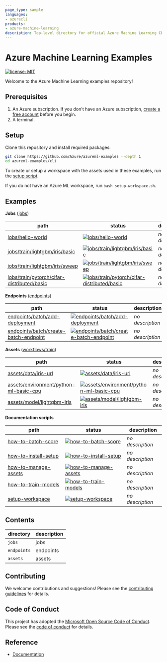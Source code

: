 ```yaml
---
page_type: sample
languages:
- azurecli
products:
- azure-machine-learning
description: Top-level directory for official Azure Machine Learning CLI sample code.
---
```


# Azure Machine Learning Examples

[![license: MIT](https://img.shields.io/badge/License-MIT-purple.svg)](LICENSE)

Welcome to the Azure Machine Learning examples repository!

## Prerequisites

1. An Azure subscription. If you don't have an Azure subscription, [create a free account](https://aka.ms/AMLFree) before you begin.
2. A terminal.

## Setup

Clone this repository and install required packages:

```sh
git clone https://github.com/Azure/azureml-examples --depth 1
cd azureml-examples/cli
```

To create or setup a workspace with the assets used in these examples, run the [setup script](setup-workspace.sh).

If you do not have an Azure ML workspace, run `bash setup-workspace.sh`.

## Examples

**Jobs** ([jobs](jobs))

path|status|description
-|-|-
[jobs/hello-world](jobs/hello-world)|[![jobs/hello-world](https://github.com/Azure/azureml-examples/workflows/cli-jobs-hello-world/badge.svg)](https://github.com/Azure/azureml-examples/actions?query=workflow%3Acli-jobs-hello-world)|*no description*
[jobs/train/lightgbm/iris/basic](jobs/train/lightgbm/iris/basic)|[![jobs/train/lightgbm/iris/basic](https://github.com/Azure/azureml-examples/workflows/cli-jobs-train-lightgbm-iris-basic/badge.svg)](https://github.com/Azure/azureml-examples/actions?query=workflow%3Acli-jobs-train-lightgbm-iris-basic)|*no description*
[jobs/train/lightgbm/iris/sweep](jobs/train/lightgbm/iris/sweep)|[![jobs/train/lightgbm/iris/sweep](https://github.com/Azure/azureml-examples/workflows/cli-jobs-train-lightgbm-iris-sweep/badge.svg)](https://github.com/Azure/azureml-examples/actions?query=workflow%3Acli-jobs-train-lightgbm-iris-sweep)|*no description*
[jobs/train/pytorch/cifar-distributed/basic](jobs/train/pytorch/cifar-distributed/basic)|[![jobs/train/pytorch/cifar-distributed/basic](https://github.com/Azure/azureml-examples/workflows/cli-jobs-train-pytorch-cifar-distributed-basic/badge.svg)](https://github.com/Azure/azureml-examples/actions?query=workflow%3Acli-jobs-train-pytorch-cifar-distributed-basic)|*no description*

**Endpoints** ([endpoints](endpoints))

path|status|description
-|-|-
[endpoints/batch/add-deployment](endpoints/batch/add-deployment)|[![endpoints/batch/add-deployment](https://github.com/Azure/azureml-examples/workflows/cli-endpoints-batch-add-deployment/badge.svg)](https://github.com/Azure/azureml-examples/actions?query=workflow%3Acli-endpoints-batch-add-deployment)|*no description*
[endpoints/batch/create-batch-endpoint](endpoints/batch/create-batch-endpoint)|[![endpoints/batch/create-batch-endpoint](https://github.com/Azure/azureml-examples/workflows/cli-endpoints-batch-create-batch-endpoint/badge.svg)](https://github.com/Azure/azureml-examples/actions?query=workflow%3Acli-endpoints-batch-create-batch-endpoint)|*no description*

**Assets** ([workflows/train](workflows/train))

path|status|description
-|-|-
[assets/data/iris-url](assets/data/iris-url)|[![assets/data/iris-url](https://github.com/Azure/azureml-examples/workflows/cli-assets-data-iris-url/badge.svg)](https://github.com/Azure/azureml-examples/actions?query=workflow%3Acli-assets-data-iris-url)|*no description*
[assets/environment/python-ml-basic-cpu](assets/environment/python-ml-basic-cpu)|[![assets/environment/python-ml-basic-cpu](https://github.com/Azure/azureml-examples/workflows/cli-assets-environment-python-ml-basic-cpu/badge.svg)](https://github.com/Azure/azureml-examples/actions?query=workflow%3Acli-assets-environment-python-ml-basic-cpu)|*no description*
[assets/model/lightgbm-iris](assets/model/lightgbm-iris)|[![assets/model/lightgbm-iris](https://github.com/Azure/azureml-examples/workflows/cli-assets-model-lightgbm-iris/badge.svg)](https://github.com/Azure/azureml-examples/actions?query=workflow%3Acli-assets-model-lightgbm-iris)|*no description*

**Documentation scripts**

path|status|description|
-|-|-
[how-to-batch-score](how-to-batch-score)|[![how-to-batch-score](https://github.com/Azure/azureml-examples/workflows/cli-docs-how-to-batch-score/badge.svg)](https://github.com/Azure/azureml-examples/actions?query=workflow%3Acli-docs-how-to-batch-score)|*no description*
[how-to-install-setup](how-to-install-setup)|[![how-to-install-setup](https://github.com/Azure/azureml-examples/workflows/cli-docs-how-to-install-setup/badge.svg)](https://github.com/Azure/azureml-examples/actions?query=workflow%3Acli-docs-how-to-install-setup)|*no description*
[how-to-manage-assets](how-to-manage-assets)|[![how-to-manage-assets](https://github.com/Azure/azureml-examples/workflows/cli-docs-how-to-manage-assets/badge.svg)](https://github.com/Azure/azureml-examples/actions?query=workflow%3Acli-docs-how-to-manage-assets)|*no description*
[how-to-train-models](how-to-train-models)|[![how-to-train-models](https://github.com/Azure/azureml-examples/workflows/cli-docs-how-to-train-models/badge.svg)](https://github.com/Azure/azureml-examples/actions?query=workflow%3Acli-docs-how-to-train-models)|*no description*
[setup-workspace](setup-workspace)|[![setup-workspace](https://github.com/Azure/azureml-examples/workflows/cli-docs-setup-workspace/badge.svg)](https://github.com/Azure/azureml-examples/actions?query=workflow%3Acli-docs-setup-workspace)|*no description*

## Contents

|directory|description|
|-|-|
|`jobs`|jobs|
|`endpoints`|endpoints|
|`assets`|assets|

## Contributing

We welcome contributions and suggestions! Please see the [contributing guidelines](CONTRIBUTING.md) for details.

## Code of Conduct

This project has adopted the [Microsoft Open Source Code of Conduct](https://opensource.microsoft.com/codeofconduct/). Please see the [code of conduct](CODE_OF_CONDUCT.md) for details.

## Reference

- [Documentation](https://docs.microsoft.com/azure/machine-learning)
